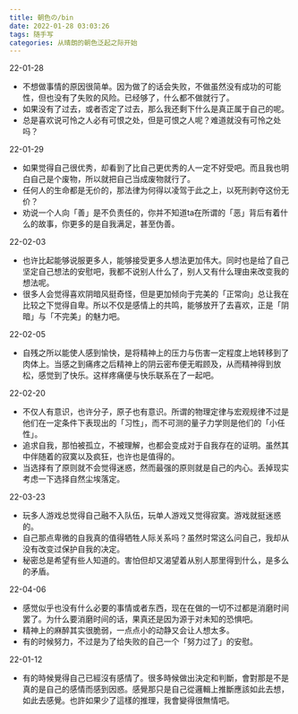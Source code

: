 ```yaml
---
title: 朝色の/bin
date: 2022-01-28 03:03:26
tags: 随手写
categories: 从晴朗的朝色泛起之际开始
---
```


22-01-28

- 不想做事情的原因很简单。因为做了的话会失败，不做虽然没有成功的可能性，但也没有了失败的风险。已经够了，什么都不做就行了。
- 如果没有了过去，或者否定了过去，那么我还剩下什么是真正属于自己的呢。
- 总是喜欢说可怜之人必有可恨之处，但是可恨之人呢？难道就没有可怜之处吗？

22-01-29

- 如果觉得自己很优秀，却看到了比自己更优秀的人一定不好受吧。而且我也明白自己是个废物，所以就把自己当成废物就行了。
- 任何人的生命都是无价的，那法律为何得以凌驾于此之上，以死刑剥夺这份无价？
- 劝说一个人向「善」是不负责任的，你并不知道ta在所谓的「恶」背后有着什么的故事，你更多的是自我满足，甚至伪善。

22-02-03

- 也许比起能够说服更多人，能够接受更多人想法更加伟大。同时也是给了自己坚定自己想法的安慰吧，我都不说别人什么了，别人又有什么理由来改变我的想法呢。
- 很多人会觉得喜欢阴暗风挺奇怪，但是更加倾向于完美的「正常向」总让我在比较之下觉得自卑。所以不仅是感情上的共鸣，能够放开了去喜欢，正是「阴暗」与「不完美」的魅力吧。

22-02-05

- 自残之所以能使人感到愉快，是将精神上的压力与伤害一定程度上地转移到了肉体上。当感之到痛疼之后精神上的阴云密布便无暇顾及，从而精神得到放松，感觉到了快乐。这样疼痛便与快乐联系在了一起吧。

22-02-20

- 不仅人有意识，也许分子，原子也有意识。所谓的物理定律与宏观规律不过是他们在一定条件下表现出的「习性」，而不可测的量子力学则是他们的「小任性」。
- 追求自我，那怕被孤立，不被理解，也都会变成对于自我存在的证明。虽然其中伴随着的寂寞以及疯狂，也许也是值得的。
- 当选择有了原则就不会觉得迷惑，然而最强的原则就是自己的内心。丢掉现实考虑一下选择自然尘埃落定。

22-03-23

- 玩多人游戏总觉得自己融不入队伍，玩单人游戏又觉得寂寞。游戏就挺迷惑的。
- 自己那点卑微的自我真的值得牺牲人际关系吗？虽然时常这么问自己，我却从没有改变过保护自我的决定。
- 秘密总是希望有些人知道的。害怕但却又渴望着从别人那里得到什么，是多么的矛盾。

22-04-06

- 感觉似乎也没有什么必要的事情或者东西，现在在做的一切不过都是消磨时间罢了。为什么要消磨时间的话，果真还是因为源于对未知的恐惧吧。
- 精神上的麻醉其实很脆弱，一点点小的动静又会让人想太多。
- 有的时候努力，不过是为了给失败的自己一个「努力过了」的安慰。

22-01-12

- 有的時候覺得自己已經沒有感情了。很多時候做出決定和判斷，會對那是不是真的是自己的感情而感到因惑。感覺那只是自己從邏輯上推斷應該如此去想，如此去感覺。也許如果少了這樣的推理，我會變得很無情吧。
